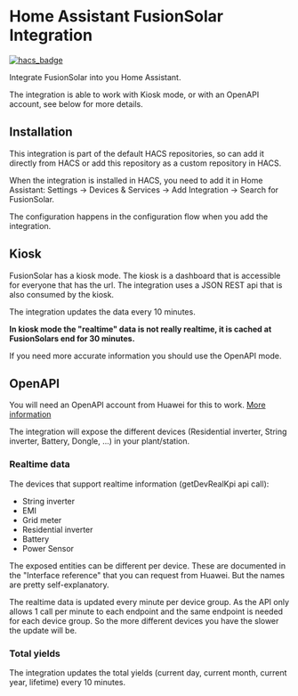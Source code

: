# Home Assistant FusionSolar Integration
[![hacs_badge](https://img.shields.io/badge/HACS-Default-41BDF5.svg)](https://github.com/hacs/integration)

Integrate FusionSolar into you Home Assistant.

The integration is able to work with Kiosk mode, or with an OpenAPI account, see below for more details.

## Installation
This integration is part of the default HACS repositories, so can add it directly from HACS or add this repository as a custom repository in HACS.

When the integration is installed in HACS, you need to add it in Home Assistant: Settings → Devices & Services → Add Integration → Search for FusionSolar.

The configuration happens in the configuration flow when you add the integration.

## Kiosk
FusionSolar has a kiosk mode. The kiosk is a dashboard that is accessible for everyone that has the url.
The integration uses a JSON REST api that is also consumed by the kiosk.

The integration updates the data every 10 minutes.

**In kiosk mode the "realtime" data is not really realtime, it is cached at FusionSolars end for 30 minutes.**

If you need more accurate information you should use the OpenAPI mode.

## OpenAPI
You will need an OpenAPI account from Huawei for this to work. [More information](https://forum.huawei.com/enterprise/en/communicate-with-fusionsolar-through-an-openapi-account/thread/591478-100027)

The integration will expose the different devices (Residential inverter, String inverter, Battery, Dongle, ...) in 
your plant/station. 

### Realtime data
The devices that support realtime information (getDevRealKpi api call):
* String inverter
* EMI
* Grid meter
* Residential inverter
* Battery
* Power Sensor

The exposed entities can be different per device. These are documented in the "Interface reference" that you can
request from Huawei. But the names are pretty self-explanatory.

The realtime data is updated every minute per device group. As the API only allows 1 call per minute to each
endpoint and the same endpoint is needed for each device group. So the more different devices you have the slower
the update will be.

### Total yields
The integration updates the total yields (current day, current month, current year, lifetime) every 10 minutes. 
